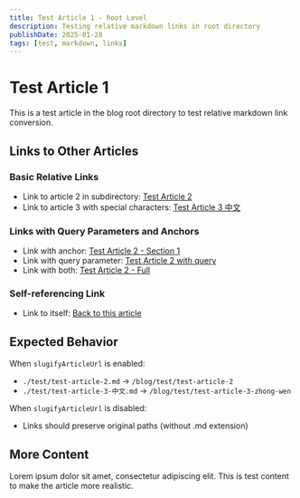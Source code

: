 ```yaml
---
title: Test Article 1 - Root Level
description: Testing relative markdown links in root directory
publishDate: 2025-01-28
tags: [test, markdown, links]
---
```


# Test Article 1

This is a test article in the blog root directory to test relative markdown link conversion.

## Links to Other Articles

### Basic Relative Links

- Link to article 2 in subdirectory: [Test Article 2](./test/test-article-2.md)
- Link to article 3 with special characters: [Test Article 3 中文](./test/test-article-3-中文.md)

### Links with Query Parameters and Anchors

- Link with anchor: [Test Article 2 - Section 1](./test/test-article-2.md#section-1)
- Link with query parameter: [Test Article 2 with query](./test/test-article-2.md?highlight=test)
- Link with both: [Test Article 2 - Full](./test/test-article-2.md?page=1#section-2)

### Self-referencing Link

- Link to itself: [Back to this article](./test-article-1.md)

## Expected Behavior

When `slugifyArticleUrl` is enabled:
- `./test/test-article-2.md` → `/blog/test/test-article-2`
- `./test/test-article-3-中文.md` → `/blog/test/test-article-3-zhong-wen`

When `slugifyArticleUrl` is disabled:
- Links should preserve original paths (without .md extension)

## More Content

Lorem ipsum dolor sit amet, consectetur adipiscing elit. This is test content to make the article more realistic.
